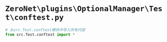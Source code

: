 # `ZeroNet\plugins\OptionalManager\Test\conftest.py`

```py
# 从src.Test.conftest模块中导入所有内容
from src.Test.conftest import *
```